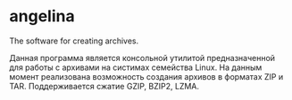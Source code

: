 # angelina
The software for creating archives.

Данная программа является консольной утилитой предназначенной для работы с архивами на систимах семейства Linux.
На данным момент реализована возможность создания архивов в форматах ZIP и TAR. Поддерживается сжатие GZIP, BZIP2, LZMA.
